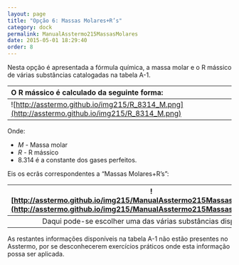 ```yaml
---
layout: page
title: "Opção 6: Massas Molares+R’s"
category: dock
permalink: ManualAsstermo215MassasMolares
date: 2015-05-01 18:29:40
order: 8
---
```


Nesta opção é apresentada a fórmula química, a massa molar e o R mássico de várias substâncias catalogadas na tabela A-1.

| O R mássico é calculado da seguinte forma:
|:---
| ![http://asstermo.github.io/img215/R_8314_M.png](http://asstermo.github.io/img215/R_8314_M.png)

Onde:

* _M_ - Massa molar
* _R_ - R mássico
* 8.314 é a constante dos gases perfeitos.

Eis os ecrãs correspondentes a “Massas Molares+R’s”:

| ![http://asstermo.github.io/img215/ManualAsstermo215MassasMolares_01.png](http://asstermo.github.io/img215/ManualAsstermo215MassasMolares_01.png) | ![http://asstermo.github.io/img215/ManualAsstermo215MassasMolares_02.png](http://asstermo.github.io/img215/ManualAsstermo215MassasMolares_02.png)
|:---:|:---:
| Daqui pode-se escolher uma das várias substâncias disponíveis. | Deste ecrã pode-se continuar a procurar as outras substâncias disponíveis.

As restantes informações disponíveis na tabela A-1 não estão presentes no Asstermo, por se desconhecerem exercícios práticos onde esta informação possa ser aplicada.
